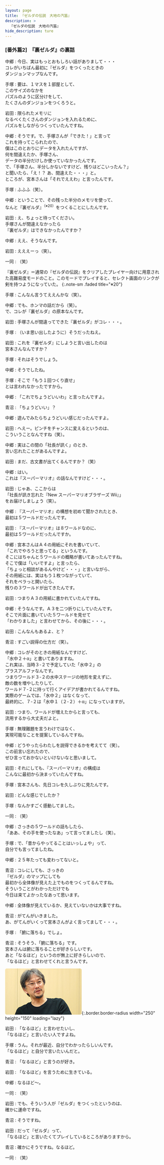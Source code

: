 ```yaml
---
layout: page
title: 『ゼルダの伝説　大地の汽笛』
description: >
  『ゼルダの伝説　大地の汽笛』
hide_description: ture
---
```


### [番外篇2]　『裏ゼルダ』の裏話

中郷
: 今日、実はもっとおもしろい話がありまして・・・<br>コレがいちばん最初に『ゼルダ』をつくったときの<br>ダンジョンマップなんです。

手塚
: 要は、１マスを１部屋として、<br>このサイズのなかを<br>パズルのように区分けをして、<br>たくさんのダンジョンをつくろうと。

岩田
: 限られたメモリに<br>なるべくたくさんのダンジョンを入れるために、<br>パズルをしながらつくっていたんですね。

中郷
: そうです。で、手塚さんが「できた！」と言って<br>これを持ってこられたので、<br>僕はこのとおりにデータを入れたんですが、<br>何を間違えたか、手塚さん、<br>データの半分だけしか使っていなかったんです。<br>で、「手塚さん、半分しかないですけど、残りはどこいったん？」<br>と聞いたら、「え！？ あ、間違えた・・・」と。<br>ところが、宮本さんは「それでええわ」と言ったんです。

手塚
: ふふふ（笑）。

中郷
: ということで、その残った半分のメモリを使って、<br>なんと『裏ゼルダ』<sup>（※20）</sup>をつくることにしたんです。

岩田
: え、ちょっと待ってください。<br>手塚さんが間違えなかったら<br>『裏ゼルダ』はできなかったんですか？

中郷
: ええ、そうなんです。

岩田
: えええーっ（笑）。

一同
: （笑）


『裏ゼルダ』＝通常の『ゼルダの伝説』をクリアしたプレイヤー向けに用意された高難易度モードのこと。このモードでプレイすると、セレクト画面のリンクが剣を持つようになっていた。
{:.note-sm .faded title="※20"}

手塚
: こんなん言うてええんかな（笑）。

中郷
: でも、ホンマの話だから（笑）。<br>で、コレが『裏ゼルダ』の原本なんです。

岩田
: 手塚さんが間違ってできた『裏ゼルダ』がコレ・・・。

手塚
: （いま思い出したように）そうだったねえ。

岩田
: これを『裏ゼルダ』にしようと言い出したのは<br>宮本さんなんですか？

手塚
: それはそうでしょう。

中郷
: そうでしたね。

手塚
: そこで「もう１回つくり直せ」<br>とは言われなかったですから。

中郷
: 「これでちょうどいいわ」と言ったんですよ。

青沼
: 「ちょうどいい」？

中郷
: 遊んでみたらちょうどいい感じだったんですよ。

岩田
: へえー。ピンチをチャンスに変えるというのは、<br>こういうことなんですね（笑）。

中郷
: 実はこの間の「社長が訊く」のとき、<br>言い忘れたことがあるんですよ。

岩田
: まだ、古文書が出てくるんですか？（笑）

中郷
: はい。<br>これは『スーパーマリオ』の話なんですけど・・・。

岩田
: じゃあ、ここからは<br>「社長が訊き忘れた『New スーパーマリオブラザーズ Wii』」<br>をお届けしましょう（笑）。

中郷
: 『スーパーマリオ』の構想を初めて聞かされたとき、<br>最初は５ワールドだったんです。

岩田
: 『スーパーマリオ』は８ワールドなのに、<br>最初は５ワールドだったんですか。

中郷
: 宮本さんはＡ４の用紙にそれを書いていて、<br>「これでやろうと思ってる」というんです。<br>そこにはちゃんと５ワールドの概略が書いてあったんですね。<br>そこで僕は「いいですよ」と言ったら、<br>「ちょっと相談があるんやけど・・・」と言いながら、<br>その用紙には、実はもう１枚つながっていて、<br>それをペラっと開いたら、<br>残りの３ワールドが出てきたんです。

岩田
: つまりＡ３の用紙に書かれていたんですね。

中郷
: そうなんです。Ａ３を二つ折りにしていたんです。<br>そこで片面に書いていた５ワールドを見せて<br>「わかりました」と言わせてから、その後に・・・。

岩田
: こんなんもあるよ、と？

青沼
: すごい説得の仕方だ（笑）。

中郷
: コレがそのときの用紙なんですけど、<br>「水中２＋α」と書いてありますね。<br>これ実は、当時３-２で予定していた「水中２」の<br>プラスアルファなんです。<br>つまりワールド３-２の水中ステージの地形を変えずに、<br>敵の数を増やしたりして、<br>ワールド７-２に持って行くアイデアが書かれてるんですね。<br>実際のゲームでは、「水中２」はなくなって、<br>最終的に、７-２は「水中１（２-２）＋α」になっていますが。

岩田
: つまり、ワールドが増えたからと言っても、<br>流用するから大丈夫だよと。

手塚
: 無理難題を言うわけではなく、<br>実現可能なことを提案しているんですね。

中郷
: どうやったらわたしを説得できるかを考えてて（笑）。<br>この前言い忘れたので、<br>ぜひ言っておかないといけないなと思いまして。

岩田
: それにしても、『スーパーマリオ』の構成は<br>こんなに最初から決まっていたんですね。

手塚
: 宮本さんも、先日コレを久しぶりに見たんです。

岩田
: どんな感じでしたか？

手塚
: なんかすごく感動してました。

一同
: （笑）

中郷
: さっきの５ワールドの話もしたら、<br>「ああ、その手を使ったなあ」って言ってましたし（笑）。

手塚
: で、「昔からやってることはいっしょや」って、<br>自分でも言ってましたね。

中郷
: ２５年たっても変わってないと。

青沼
: コレにしても、さっきの<br>『ゼルダ』のマップにしても<br>最初から全体像が見えた上でものをつくってるんですね。<br>そういうことがわかっただけでも<br>今日は来てよかったなあって思います。

中郷
: 全体像が見えているか、見えていないかは大事ですね。

青沼
: がてんがいきました。<br>あ、がてんがいくって宮本さんがよく言ってまして・・・。

手塚
: 「腑に落ちる」でしょ。

青沼
: そうそう、「腑に落ちる」です。<br>宮本さんは腑に落ちることが好きらしいです。<br>あと「なるほど」というのが無上に好きらしいので、<br>「なるほど」と言わせてくれと言うんです。

![](/interviews/jp/nds/bkij/vol2/img/photo13.jpg){:.border.border-radius width="250" height="150" loading="lazy"}

岩田
: 「なるほど」と言わせたいし、<br>「なるほど」と言いたい人ですよね。

手塚
: うん。それが最近、自分でわかったらしいんです。<br>「なるほど」と自分で言いたいんだと。

青沼
: 「なるほど」と言うのが好き。

岩田
: 「なるほど」を言うために生きている。

中郷
: なるほど〜。

一同
: （笑）

岩田
: でも、そういう人が『ゼルダ』をつくったというのは、<br>確かに運命ですね。

青沼
: そうですね。

岩田
: だって『ゼルダ』って、<br>「なるほど」と言いたくてプレイしているところがありますから。

青沼
: 確かにそうですね。なるほど。

一同
: （笑）

